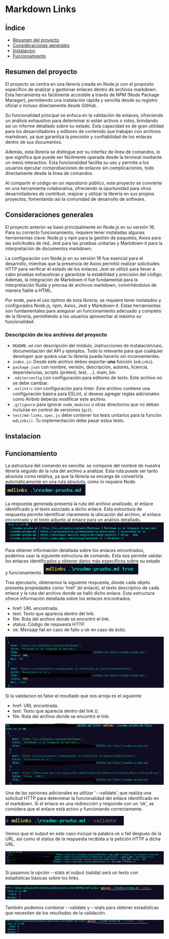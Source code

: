 # Markdown Links

## Índice

* [Resumen del proyecto](#resumen-del-proyecto)
* [Consideraciones generales](#consideraciones-generales)
* [Instalacion](#instalacion)
* [Funcionamiento](#Funcionamiento)

## Resumen del proyecto

El proyecto se centra en una librería creada en Node.js con el propósito específico de analizar y gestionar enlaces dentro de archivos markdown. Esta herramienta es fácilmente accesible a través de NPM (Node Package Manager), permitiendo una instalación rápida y sencilla desde su registro oficial o incluso directamente desde GitHub.

Su funcionalidad principal se enfoca en la validación de enlaces, ofreciendo un análisis exhaustivo para determinar si están activos o rotos, brindando así un informe detallado sobre su estado. Esta capacidad es de gran utilidad para los desarrolladores y editores de contenido que trabajan con archivos markdown, ya que garantiza la precisión y confiabilidad de los enlaces dentro de sus documentos.

Además, esta librería se distingue por su interfaz de línea de comandos, lo que significa que puede ser fácilmente operada desde la terminal mediante un menú interactivo. Esta funcionalidad facilita su uso y permite a los usuarios ejecutar comprobaciones de enlaces sin complicaciones, todo directamente desde la línea de comandos.

Al compartir el código en un repositorio público, este proyecto se convierte en una herramienta colaborativa, ofreciendo la oportunidad para otros desarrolladores de contribuir, mejorar y utilizar la librería en sus propios proyectos, fomentando así la comunidad de desarrollo de software.


## Consideraciones generales

El proyecto anterior se basó principalmente en Node.js en su versión 16. Para su correcto funcionamiento, requiere tener instaladas algunas herramientas clave: Node.js y npm para la gestión de paquetes, Axios para las solicitudes de red, Jest para las pruebas unitarias y Markdown-it para la interpretación de documentos markdown.

La configuración con Node.js en su versión 16 fue esencial para el desarrollo, mientras que la presencia de Axios permitió realizar solicitudes HTTP para verificar el estado de los enlaces. Jest se utilizó para llevar a cabo pruebas exhaustivas y garantizar la estabilidad y precisión del código. Además, la integración de Markdown-it fue fundamental para la interpretación fluida y precisa de archivos markdown, convirtiéndolos de manera fiable a HTML.

Por ende, para el uso óptimo de esta librería, se requiere tener instalados y configurados Node.js, npm, Axios, Jest y Markdown-it. Estas herramientas son fundamentales para asegurar un funcionamiento adecuado y completo de la librería, permitiendo a los usuarios aprovechar al máximo su funcionalidad.


### Descripción de los archivos del proyecto

* `README.md` con descripción del módulo, instrucciones de instalación/uso,
  documentación del API y ejemplos. Todo lo relevante para que cualquier
  developer que quiera usar tu librería pueda hacerlo sin inconvenientes.
* `index.js`: Desde este archivo debes exportar **una** función (`mdLinks`).
* `package.json` con nombre, versión, descripción, autores, licencia,
  dependencias, scripts (pretest, test, ...), main, bin
* `.editorconfig` con configuración para editores de texto. Este archivo no se
  debe cambiar.
* `.eslintrc` con configuración para linter. Este archivo contiene una
  configuración básica para ESLint, si deseas agregar reglas adicionales
  como Airbnb deberás modificar este archivo.
* `.gitignore` para ignorar `node_modules` u otras directorios que no deban
  incluirse en control de versiones (`git`).
* `test/md-links.spec.js` debe contener los tests unitarios para la función
  `mdLinks()`. Tu implementación debe pasar estos tests.

## Instalacion
## Funcionamiento
La estructura del comando es sencilla: se compone del nombre de nuestra librería seguido de la ruta del archivo a analizar. Esta ruta puede ser tanto absoluta como relativa, ya que la librería se encarga de convertirla automáticamente en una ruta absoluta, como lo requiere Node.
![Comando](image.png)

La respuesta generada presenta la ruta del archivo analizado, el enlace identificado y el texto asociado a dicho enlace. Esta estructura de respuesta permite identificar claramente la ubicación del archivo, el enlace encontrado y el texto adjunto al enlace para un análisis detallado.
![comando-estructura](image-1.png)

Para obtener información detallada sobre los enlaces encontrados, podemos usar la siguiente estructura de comando. Esta nos permite validar los enlaces identificados y obtener datos más específicos sobre su estado y funcionamiento.
![validar-links-true](image-2.png)

Tras ejecutarlo, obtenemos la siguiente respuesta, donde cada objeto presenta propiedades como 'href' (el enlace), el texto descriptivo de cada enlace y la ruta del archivo donde se halló dicho enlace. Esta estructura ofrece información detallada sobre los enlaces encontrados.

  * href: URL encontrada.
  * text: Texto que aparecía dentro del link.
  * file: Ruta del archivo donde se encontró el link.
  * status: Código de respuesta HTTP.
  * ok: Mensaje fail en caso de fallo u ok en caso de éxito.

![resultado-validate-true](image-3.png)

Si la validacion es false el resultado que nos arroja es el siguiente

  * href: URL encontrada.
  * text: Texto que aparecía dentro del link (<a>).
  * file: Ruta del archivo donde se encontró el link.

  ![resultado-validate-false](image-4.png)

Una de las opciones adicionales es utilizar '--validate', que realiza una solicitud HTTP para determinar la funcionalidad del enlace identificado en el markdown. Si el enlace es una redirección y responde con un 'ok', se considera que el enlace está activo y funcionando correctamente.

![comando--validate](image-5.png)

Vemos que el output en este caso incluye la palabra ok o fail después de la URL, así como el status de la respuesta recibida a la petición HTTP a dicha URL.

![respuesta-de--validate](image-6.png)

Si pasamos la opción --stats el output (salida) será un texto con estadísticas básicas sobre los links.

![comand--stats](image-7.png)

También podemos combinar --validate y --stats para obtener estadísticas que necesiten de los resultados de la validación.

![command-validate-stats](image-8.png)